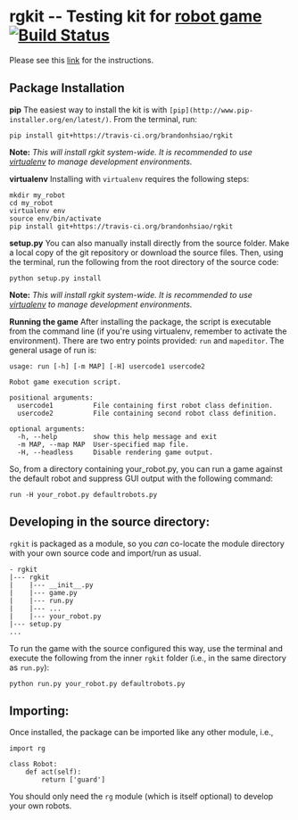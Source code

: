 # rgkit -- Testing kit for [robot game](http://robotgame.org) [![Build Status](https://travis-ci.org/brandonhsiao/rgkit.png?branch=master)](https://travis-ci.org/brandonhsiao/rgkit) #

Please see this [link](http://robotgame.org/kit) for the instructions.

## Package Installation

__pip__
The easiest way to install the kit is with `[pip](http://www.pip-installer.org/en/latest/)`. From the terminal, run:

`pip install git+https://travis-ci.org/brandonhsiao/rgkit`

__Note:__ *This will install rgkit system-wide. It is recommended to use [virtualenv](http://www.virtualenv.org/en/latest/) to manage development environments.*

__virtualenv__
Installing with `virtualenv` requires the following steps:

```
mkdir my_robot
cd my_robot
virtualenv env
source env/bin/activate
pip install git+https://travis-ci.org/brandonhsiao/rgkit
```

__setup.py__
You can also manually install directly from the source folder. Make a local copy of the git repository or download the source files. Then, using the terminal, run the following from the root directory of the source code:

`python setup.py install`

__Note:__ *This will install rgkit system-wide. It is recommended to use [virtualenv](http://www.virtualenv.org/en/latest/) to manage development environments.*

__Running the game__
After installing the package, the script is executable from the command line (if you're using virtualenv, remember to activate the environment). There are two entry points provided: `run` and `mapeditor`. The general usage of run is:

```
usage: run [-h] [-m MAP] [-H] usercode1 usercode2

Robot game execution script.

positional arguments:
  usercode1          File containing first robot class definition.
  usercode2          File containing second robot class definition.

optional arguments:
  -h, --help         show this help message and exit
  -m MAP, --map MAP  User-specified map file.
  -H, --headless     Disable rendering game output.
```

So, from a directory containing your_robot.py, you can run a game against the default robot and suppress GUI output with the following command:

`run -H your_robot.py defaultrobots.py`

## Developing in the source directory:

`rgkit` is packaged as a module, so you *can* co-locate the module directory with your own source code and import/run as usual. 
```
- rgkit
|--- rgkit
|    |--- __init__.py
|    |--- game.py
|    |--- run.py
|    |--- ...
|    |--- your_robot.py
|--- setup.py
...
```

To run the game with the source configured this way, use the terminal and execute the following from the inner `rgkit` folder (i.e., in the same directory as `run.py`):

`python run.py your_robot.py defaultrobots.py`

## Importing:

Once installed, the package can be imported like any other module, i.e.,

```
import rg

class Robot:
    def act(self):
        return ['guard']

```

You should only need the `rg` module (which is itself optional) to develop your own robots.
